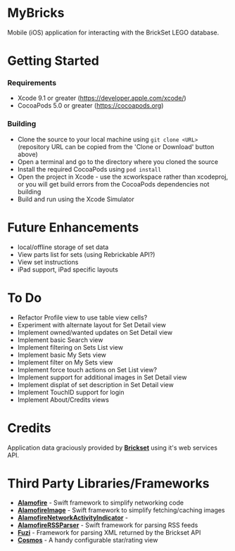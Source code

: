 # MyBricks

Mobile (iOS) application for interacting with the BrickSet LEGO database.


# Getting Started

### Requirements

* Xcode 9.1 or greater (https://developer.apple.com/xcode/)
* CocoaPods 5.0 or greater (https://cocoapods.org)

### Building

* Clone the source to your local machine using `git clone <URL>` (repository URL can be copied from the 'Clone or Download' button above)
* Open a terminal and go to the directory where you cloned the source
* Install the required CocoaPods using `pod install`
* Open the project in Xcode - use the xcworkspace rather than xcodeproj, or you will get build errors from the CocoaPods dependencies not building
* Build and run using the Xcode Simulator

# Future Enhancements

* local/offline storage of set data
* View parts list for sets (using Rebrickable API?)
* View set instructions
* iPad support, iPad specific layouts

# To Do

* Refactor Profile view to use table view cells?
* Experiment with alternate layout for Set Detail view
* Implement owned/wanted updates on Set Detail view
* Implement basic Search view
* Implement filtering on Sets List view
* Implement basic My Sets view
* Implement filter on My Sets view
* Implement force touch actions on Set List view?
* Implement support for additional images in Set Detail view
* Implement displat of set description in Set Detail view
* Implement TouchID support for login
* Implement About/Credits views
 
# Credits

Application data graciously provided by **[Brickset](http://www.brickset.com)** using it's web services API.

# Third Party Libraries/Frameworks

* **[Alamofire](https://github.com/Alamofire/Alamofire)** - Swift framework to simplify networking code
* **[AlamofireImage](https://github.com/Alamofire/AlamofireImage)** - Swift framework to simplify fetching/caching images
* **[AlamofireNetworkActivityIndicator](https://github.com/Alamofire/AlamofireNetworkActivityIndicator)** - 
* **[AlamofireRSSParser](https://github.com/AdeptusAstartes/AlamofireRSSParser)** - Swift framework for parsing RSS feeds
* **[Fuzi](https://github.com/cezheng/Fuzi)** - Framework for parsing XML returned by the Brickset API
* **[Cosmos](https://github.com/evgenyneu/Cosmos)** - A handy configurable star/rating view
